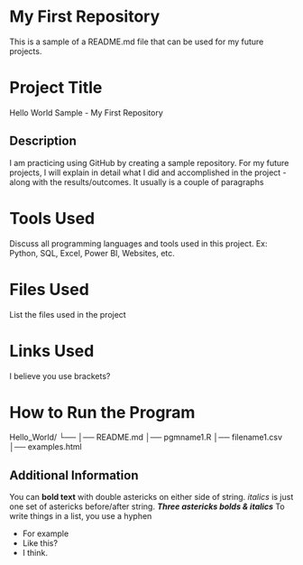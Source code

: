 # My First Repository
This is a sample of a README.md file that can be used for my future projects. 

# Project Title
Hello World Sample - My First Repository

## Description
I am practicing using GitHub by creating a sample repository. For my future projects, I will explain in detail what I did and accomplished in the project - along with the results/outcomes. It usually is a couple of paragraphs

# Tools Used
Discuss all programming languages and tools used in this project. Ex: Python, SQL, Excel, Power BI, Websites, etc.

# Files Used
List the files used in the project

# Links Used
I believe you use brackets?

# How to Run the Program
Hello_World/
└── 
    │── README.md
    │── pgmname1.R
    │── filename1.csv
    │── examples.html

## Additional Information
You can **bold text** with double astericks on either side of string. *italics* is just one set of astericks before/after string. ***Three astericks bolds & italics***
To write things in a list, you use a hyphen
- For example
- Like this?
- I think.
